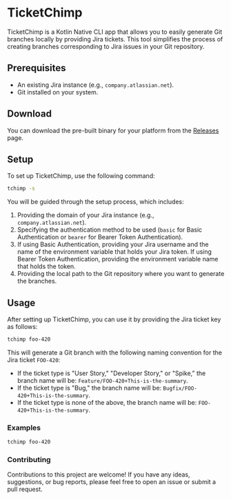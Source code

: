 # TicketChimp

TicketChimp is a Kotlin Native CLI app that allows you to easily generate Git branches locally by providing Jira tickets. This tool simplifies the process of creating branches corresponding to Jira issues in your Git repository.

## Prerequisites

- An existing Jira instance (e.g., `company.atlassian.net`).
- Git installed on your system.

## Download

You can download the pre-built binary for your platform from the [Releases](https://github.com/rjspies/TicketChimp/releases) page.

## Setup

To set up TicketChimp, use the following command:

```bash
tchimp -s
```

You will be guided through the setup process, which includes:

1. Providing the domain of your Jira instance (e.g., `company.atlassian.net`).
2. Specifying the authentication method to be used (`basic` for Basic Authentication or `bearer` for Bearer Token Authentication).
3. If using Basic Authentication, providing your Jira username and the name of the environment variable that holds your Jira token. If using Bearer Token Authentication, providing the environment variable name that holds the token.
4. Providing the local path to the Git repository where you want to generate the branches.

## Usage

After setting up TicketChimp, you can use it by providing the Jira ticket key as follows:

```bash
tchimp foo-420
```

This will generate a Git branch with the following naming convention for the Jira ticket `FOO-420`:

- If the ticket type is "User Story," "Developer Story," or "Spike," the branch name will be: `Feature/FOO-420+This-is-the-summary`.
- If the ticket type is "Bug," the branch name will be: `Bugfix/FOO-420+This-is-the-summary`.
- If the ticket type is none of the above, the branch name will be: `FOO-420+This-is-the-summary`.

### Examples

```bash
tchimp foo-420
```

### Contributing

Contributions to this project are welcome! If you have any ideas, suggestions, or bug reports, please feel free to open an issue or submit a pull request.
